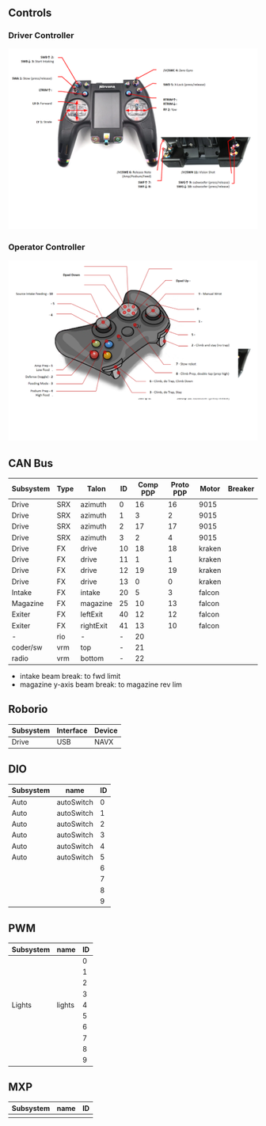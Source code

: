## Controls

### Driver Controller
![flysky](docs/driver-controls.png)

### Operator Controller
![operator](docs/operator-controls.png)

## CAN Bus

| Subsystem | Type     | Talon      | ID  | Comp PDP | Proto PDP | Motor  | Breaker |
| --------- | -------- | ---------- | --- | -------- | --------- | ------ | ------- |
| Drive     | SRX      | azimuth    | 0   |  16      | 16        | 9015   |         |
| Drive     | SRX      | azimuth    | 1   |  3       | 2         | 9015   |         |
| Drive     | SRX      | azimuth    | 2   |  17      | 17        | 9015   |         |
| Drive     | SRX      | azimuth    | 3   |  2       | 4         | 9015   |         |
| Drive     | FX       | drive      | 10  |  18      | 18        | kraken |         |
| Drive     | FX       | drive      | 11  |  1       | 1         | kraken |         |
| Drive     | FX       | drive      | 12  |  19      | 19        | kraken |         |
| Drive     | FX       | drive      | 13  |  0       | 0         | kraken |         |
| Intake    | FX       | intake     | 20  |  5       | 3         | falcon |         |
| Magazine  | FX       | magazine   | 25  |  10      | 13        | falcon |         |
| Exiter    | FX       | leftExit   | 40  |  12      | 12        | falcon |         |
| Exiter    | FX       | rightExit  | 41  |  13      | 10        | falcon |         |
| -         | rio      | -          | -   | 20       |           |        |         |
| coder/sw  | vrm      | top        | -   | 21       |           |        |         |
| radio     | vrm      | bottom     | -   | 22       |           |        |         |

* intake beam break: to fwd limit
* magazine y-axis beam break: to magazine rev lim

## Roborio
| Subsystem | Interface | Device | 
| --------- | --------- | ------ |
| Drive     | USB       | NAVX   |

## DIO
| Subsystem | name           | ID  |
| --------- | -------------- | --- |
| Auto      | autoSwitch     | 0   |
| Auto      | autoSwitch     | 1   |
| Auto      | autoSwitch     | 2   |
| Auto      | autoSwitch     | 3   |
| Auto      | autoSwitch     | 4   |
| Auto      | autoSwitch     | 5   |
|           |                | 6   |
|           |                | 7   |
|           |                | 8   |
|           |                | 9   | 

## PWM
| Subsystem | name         | ID  |
| --------- | ------------ | --- |
|           |              | 0   |
|           |              | 1   |
|           |              | 2   |
|           |              | 3   |
| Lights    |  lights      | 4   |
|           |              | 5   |
|           |              | 6   |
|           |              | 7   |
|           |              | 8   |
|           |              | 9 |

## MXP
| Subsystem | name   | ID |
| --------- | ------ | -- |
|           |        |    |

